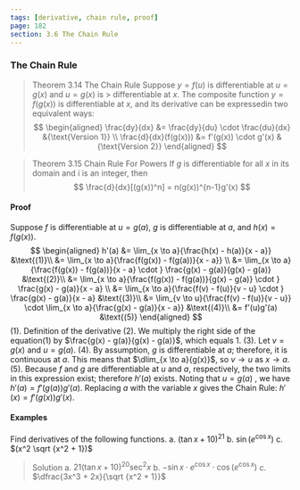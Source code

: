 ```yaml
---
tags: [derivative, chain rule, proof]
page: 182
section: 3.6 The Chain Rule
---
```


### The Chain Rule

>Theorem 3.14 The Chain Rule
Suppose $y=f(u)$ is differentiable at $u=g(x)$ and $u=g(x)$ is > differentiable at $x$. The composite function $y=f(g(x))$ is differentiable at $x$, and its derivative can be expressedin two equivalent ways:
$$
\begin{aligned}
\frac{dy}{dx} &= \frac{dy}{du} \cdot \frac{du}{dx} &{\text{Version 1}} \\
\frac{d}{dx}(f(g(x))) &= f'(g(x)) \cdot g'(x) &{\text{Version 2}}
\end{aligned}
$$

>Theorem 3.15 Chain Rule For Powers
If $g$ is differentiable for all $x$ in its domain and i is an integer, then
$$
\frac{d}{dx}[(g(x))^n] = n(g(x))^{n-1}g'(x)
$$

#### Proof
Suppose $f$ is differentiable at $u=g(a)$, $g$ is differentiable at $a$, and $h(x) = f(g(x))$.
$$
\begin{aligned}
h'(a) &= \lim_{x \to a}{\frac{h(x) - h(a)}{x - a}} &\text{(1)}\\
&= \lim_{x \to a}{\frac{f(g(x)) - f(g(a))}{x - a}} \\
&= \lim_{x \to a}{\frac{f(g(x)) - f(g(a))}{x - a} \cdot } \frac{g(x) - g(a)}{g(x) - g(a)} &\text{(2)}\\
&= \lim_{x \to a}{\frac{f(g(x)) - f(g(a))}{g(x) - g(a)} \cdot } \frac{g(x) - g(a)}{x - a} \\
&= \lim_{x \to a}{\frac{f(v) - f(u)}{v - u} \cdot } \frac{g(x) - g(a)}{x - a} &\text{(3)}\\
&= \lim_{v \to u}{\frac{f(v) - f(u)}{v - u}} \cdot \lim_{x \to a}{\frac{g(x) - g(a)}{x - a}} &\text{(4)}\\
&= f'(u)g'(a) &\text{(5)}
\end{aligned}
$$
(1). Definition of the derivative
(2). We multiply the right side of the equation(1) by $\frac{g(x) - g(a)}{g(x) - g(a)}$, which equals 1.
(3). Let $v = g(x)$ and $u = g(a)$.
(4). By assumption, $g$ is differentiable at $a$; therefore, it is continuous at $a$. This means that $\dlim_{x \to a}{g(x)}$, so $v \to u$ as $x \to a$.
(5). Because $f$ and $g$ are differentiable at $u$ and $a$, respectively, the two limits in this expression exist; therefore $h'(a)$ exists. Noting that $u=g(a)$ , we have $h'(a) = f'(g(a))g'(a)$. Replacing $a$ with the variable $x$ gives the Chain Rule: $h'(x) = f'(g(x))g'(x)$.

#### Examples
Find derivatives of the following functions.
a. $(\tan x + 10)^{21}$
b. $\sin (e^{\cos x})$
c. $(x^2 \sqrt {x^2 + 1})$
>Solution
a. $21(\tan x + 10)^{20}{\sec^2 x}$
b. $-\sin x \cdot e^{\cos x} \cdot \cos (e^{\cos x})$
c. $\dfrac{3x^3 + 2x}{\sqrt {x^2 + 1}}$
